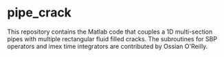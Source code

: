 # pipe_crack
This repository contains the Matlab code that couples a 1D multi-section pipes with multiple rectangular fluid filled cracks. The subroutines for SBP operators and imex time integrators are contributed by Ossian O'Reilly.
